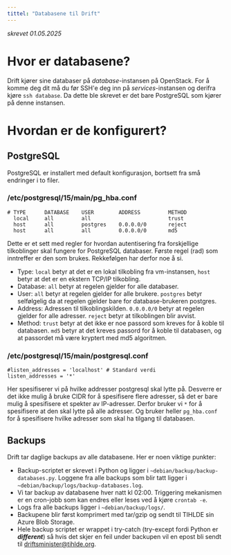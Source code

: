 ```yaml
---
tittel: "Databasene til Drift"
---
```


_skrevet 01.05.2025_

# Hvor er databasene?

Drift kjører sine databaser på *database*-instansen på OpenStack. For å komme deg dit må du før SSH'e deg inn på *services*-instansen og derifra kjøre `ssh database`. Da dette ble skrevet
er det bare PostgreSQL som kjører på denne instansen.

# Hvordan er de konfigurert?
## PostgreSQL
PostgreSQL er installert med default konfigurasjon, bortsett fra små endringer i to filer.
### /etc/postgresql/15/main/pg_hba.conf
```
# TYPE      DATABASE    USER        ADDRESS         METHOD
  local     all         all			                trust
  host  	all         postgres	0.0.0.0/0		reject
  host  	all         all		    0.0.0.0/0		md5
```

Dette er et sett med regler for hvordan autentisering fra forskjellige tilkoblinger skal fungere for PostgreSQL databaser.
Første regel (rad) som inntreffer er den som brukes. Rekkefølgen har derfor noe å si.

- Type: `local` betyr at det er en lokal tilkobling fra vm-instansen, `host` betyr at det er en ekstern TCP/IP tilkobling.
- Database: `all` betyr at regelen gjelder for alle databaser.
- User: `all` betyr at regelen gjelder for alle brukere. `postgres` betyr selfølgelig da at regelen gjelder bare for database-brukeren postgres.
- Address: Adressen til tilkoblingskilden. `0.0.0.0/0` betyr at regelen gjelder for alle adresser. `reject` betyr at tilkoblingen blir avvist.
- Method: `trust` betyr at det ikke er noe passord som kreves for å koble til databasen. `md5` betyr at det kreves passord for å koble til databasen, og at passordet må være kryptert med md5 algoritmen.

### /etc/postgresql/15/main/postgresql.conf
```
#listen_addresses = 'localhost' # Standard verdi
listen_addresses = '*'
```
Her spesifiserer vi på hvilke addresser postgresql skal lytte på. Desverre er det ikke mulig å bruke CIDR for å spesifisere flere adresser, så det er bare mulig å spesifisere et spekter av IP-adresser.
Derfor bruker vi `*` for å spesifisere at den skal lytte på alle adresser. Og bruker heller `pg_hba.conf` for å spesifisere hvilke adresser som skal ha tilgang til databasen.

## Backups

Drift tar daglige backups av alle databasene. Her er noen viktige punkter:

- Backup-scriptet er skrevet i Python og ligger i `~debian/backup/backup-databases.py`. Loggene fra alle backups som blir tatt ligger i `~debian/backup/logs/backup-databases.log`.
- Vi tar backup av databasene hver natt kl 02:00. Triggering mekanismen er en cron-jobb som kan endres eller leses ved å kjøre `crontab -e`.
- Logs fra alle backups ligger i `~debian/backup/logs/`.
- Backupene blir først komprimert med tar/gzip og sendt til TIHLDE sin Azure Blob Storage.
- Hele backup scriptet er wrappet i try-catch (try-except fordi Python er ***different***) så hvis det skjer en feil under backupen vil en epost bli sendt til driftsminister@tihlde.org.
